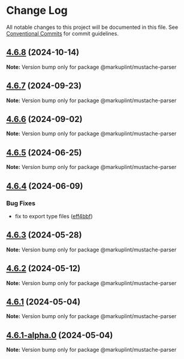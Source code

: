 # Change Log

All notable changes to this project will be documented in this file.
See [Conventional Commits](https://conventionalcommits.org) for commit guidelines.

## [4.6.8](https://github.com/markuplint/markuplint/compare/@markuplint/mustache-parser@4.6.7...@markuplint/mustache-parser@4.6.8) (2024-10-14)

**Note:** Version bump only for package @markuplint/mustache-parser

## [4.6.7](https://github.com/markuplint/markuplint/compare/@markuplint/mustache-parser@4.6.6...@markuplint/mustache-parser@4.6.7) (2024-09-23)

**Note:** Version bump only for package @markuplint/mustache-parser

## [4.6.6](https://github.com/markuplint/markuplint/compare/@markuplint/mustache-parser@4.6.5...@markuplint/mustache-parser@4.6.6) (2024-09-02)

**Note:** Version bump only for package @markuplint/mustache-parser

## [4.6.5](https://github.com/markuplint/markuplint/compare/@markuplint/mustache-parser@4.6.4...@markuplint/mustache-parser@4.6.5) (2024-06-25)

**Note:** Version bump only for package @markuplint/mustache-parser

## [4.6.4](https://github.com/markuplint/markuplint/compare/@markuplint/mustache-parser@4.6.3...@markuplint/mustache-parser@4.6.4) (2024-06-09)

### Bug Fixes

- fix to export type files ([eff4bbf](https://github.com/markuplint/markuplint/commit/eff4bbfd127574809dc5e15d7cafe87699758ee0))

## [4.6.3](https://github.com/markuplint/markuplint/compare/@markuplint/mustache-parser@4.6.2...@markuplint/mustache-parser@4.6.3) (2024-05-28)

**Note:** Version bump only for package @markuplint/mustache-parser

## [4.6.2](https://github.com/markuplint/markuplint/compare/@markuplint/mustache-parser@4.6.1...@markuplint/mustache-parser@4.6.2) (2024-05-12)

**Note:** Version bump only for package @markuplint/mustache-parser

## [4.6.1](https://github.com/markuplint/markuplint/compare/@markuplint/mustache-parser@4.6.1-alpha.0...@markuplint/mustache-parser@4.6.1) (2024-05-04)

**Note:** Version bump only for package @markuplint/mustache-parser

## [4.6.1-alpha.0](https://github.com/markuplint/markuplint/compare/@markuplint/mustache-parser@4.6.0...@markuplint/mustache-parser@4.6.1-alpha.0) (2024-05-04)

**Note:** Version bump only for package @markuplint/mustache-parser

